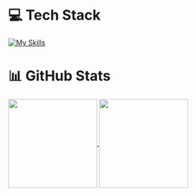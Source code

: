 # 💻 Tech Stack
[![My Skills](https://skillicons.dev/icons?i=py,selenium,java,html,css,js)](https://skillicons.dev)

# 📊 GitHub Stats

<a href="https://github.com/anuraghazra/github-readme-stats">
  <img height=180 align="center" src="https://github-readme-stats.vercel.app/api?username=bysedd&show_icons=true&theme=dark&hide_border=true&hide_rank=true&include_all_commits=true" />
</a>
<a href="https://github.com/anuraghazra/convoychat">
  <img height=180 align="center" src="https://github-readme-stats.vercel.app/api/top-langs/?username=bysedd&theme=dark&size_weight=0.5&count_weight=0.1&hide_border=true&layout=compact" />
</a>

<!-- footer -->
<!-- [![](https://visitcount.itsvg.in/api?id=bysedd&label=Profile%20Views&color=12&icon=5&pretty=true)](https://visitcount.itsvg.in) -->

<!-- Proudly created with GPRM ( https://gprm.itsvg.in ) -->
